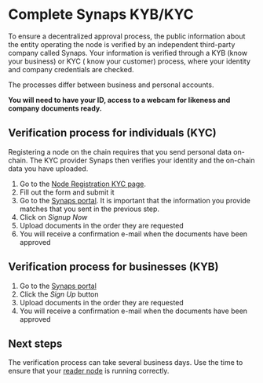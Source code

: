 # Complete Synaps KYB/KYC

To ensure a decentralized approval process, the public information about the entity operating the node is verified by an
independent third-party company called Synaps. Your information is verified through a KYB (know your business) or KYC (
know your customer) process, where your identity and company credentials are checked.

The processes differ between business and personal accounts.

**You will need to have your ID, access to a webcam for likeness and company documents ready.**

## Verification process for individuals (KYC)

Registering a node on the chain requires that you send personal data on-chain. The KYC provider Synaps then verifies
your identity and the on-chain data you have uploaded.

1. Go to the [Node Registration KYC page](https://browser.partisiablockchain.com/node-registration).
2. Fill out the form and submit it
3. Go to the [Synaps portal](https://partisiablockchain-kyc.synaps.me/). It is important that the information you
   provide matches that you sent in the previous step.
4. Click on *Signup Now*
5. Upload documents in the order they are requested
6. You will receive a confirmation e-mail when the documents have been approved

## Verification process for businesses (KYB)

1. Go to the [Synaps portal](https://partisiablockchain.synaps.me/)
2. Click the *Sign Up* button
3. Upload documents in the order they are requested
4. You will receive a confirmation e-mail when the documents have been approved

## Next steps

The verification process can take several business days. Use the time to ensure that
your [reader node](run-a-reader-node.md) is running correctly.
